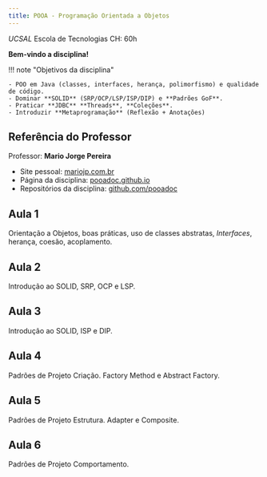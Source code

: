```yaml
---
title: POOA - Programação Orientada a Objetos
---
```


_UCSAL_
Escola de Tecnologias
CH: 60h

**Bem-vindo a disciplina!**

!!! note "Objetivos da disciplina"

    - POO em Java (classes, interfaces, herança, polimorfismo) e qualidade de código.  
    - Dominar **SOLID** (SRP/OCP/LSP/ISP/DIP) e **Padrões GoF**.  
    - Praticar **JDBC** **Threads**, **Coleções**.  
    - Introduzir **Metaprogramação** (Reflexão + Anotações)

## Referência do Professor

Professor: **Mario Jorge Pereira**

- Site pessoal: [mariojp.com.br](https://mariojp.com.br)
- Página da disciplina: [pooadoc.github.io](https://pooadoc.github.io)
- Repositórios da disciplina: [github.com/pooadoc](https://github.com/orgs/pooadoc/repositories)

## Aula 1

Orientação a Objetos, boas práticas, uso de classes abstratas, _Interfaces_, herança, coesão, acoplamento.

## Aula 2

Introdução ao SOLID, SRP, OCP e LSP.

## Aula 3

Introdução ao SOLID, ISP e DIP.

## Aula 4

Padrões de Projeto Criação. 
Factory Method e Abstract Factory.

## Aula 5

Padrões de Projeto Estrutura.
Adapter e Composite.

## Aula 6 

Padrões de Projeto Comportamento.
